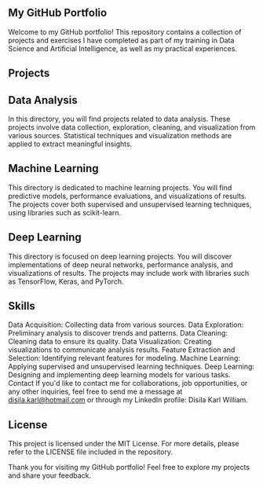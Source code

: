 ## My GitHub Portfolio
Welcome to my GitHub portfolio! This repository contains a collection of projects and exercises I have completed as part of my training in Data Science and Artificial Intelligence, as well as my practical experiences.

## Projects

## Data Analysis
In this directory, you will find projects related to data analysis. These projects involve data collection, exploration, cleaning, and visualization from various sources. Statistical techniques and visualization methods are applied to extract meaningful insights.

## Machine Learning
This directory is dedicated to machine learning projects. You will find predictive models, performance evaluations, and visualizations of results. The projects cover both supervised and unsupervised learning techniques, using libraries such as scikit-learn.

## Deep Learning
This directory is focused on deep learning projects. You will discover implementations of deep neural networks, performance analysis, and visualizations of results. The projects may include work with libraries such as TensorFlow, Keras, and PyTorch.

## Skills

Data Acquisition: Collecting data from various sources.
Data Exploration: Preliminary analysis to discover trends and patterns.
Data Cleaning: Cleaning data to ensure its quality.
Data Visualization: Creating visualizations to communicate analysis results.
Feature Extraction and Selection: Identifying relevant features for modeling.
Machine Learning: Applying supervised and unsupervised learning techniques.
Deep Learning: Designing and implementing deep learning models for various tasks.
Contact
If you'd like to contact me for collaborations, job opportunities, or any other inquiries, feel free to send me a message at disila.karl@hotmail.com or through my LinkedIn profile: Disila Karl William.

## License
This project is licensed under the MIT License. For more details, please refer to the LICENSE file included in the repository.

Thank you for visiting my GitHub portfolio! Feel free to explore my projects and share your feedback.







